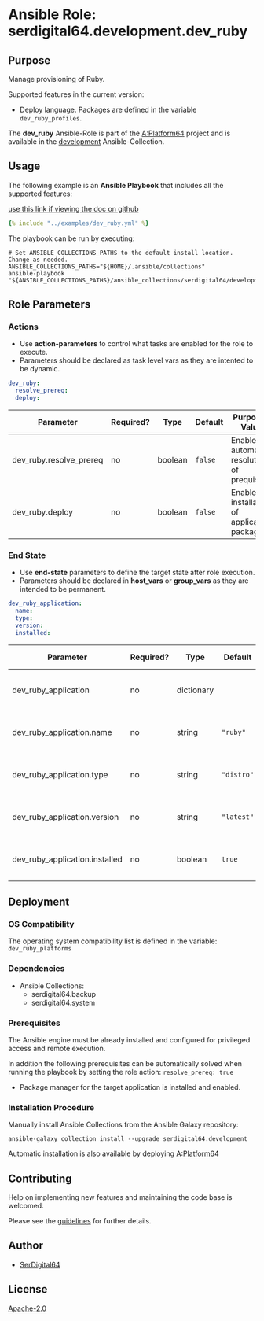 # Ansible Role: serdigital64.development.dev_ruby

## Purpose

Manage provisioning of Ruby.

Supported features in the current version:

- Deploy language. Packages are defined in the variable `dev_ruby_profiles`.

The **dev_ruby** Ansible-Role is part of the [A:Platform64](https://github.com/serdigital64/aplatform64) project and is available in the [development](https://aplatform64.readthedocs.io/en/latest/collections/development) Ansible-Collection.

## Usage

The following example is an **Ansible Playbook** that includes all the supported features:

[use this link if viewing the doc on github](https://github.com/aplatform64/development/blob/main/playbooks/dev_ruby.yml)

```yaml
{% include "../examples/dev_ruby.yml" %}
```

The playbook can be run by executing:

```shell
# Set ANSIBLE_COLLECTIONS_PATHS to the default install location. Change as needed.
ANSIBLE_COLLECTIONS_PATHS="${HOME}/.ansible/collections"
ansible-playbook "${ANSIBLE_COLLECTIONS_PATHS}/ansible_collections/serdigital64/development/playbooks/dev_ruby.yml"
```

## Role Parameters

### Actions

- Use **action-parameters** to control what tasks are enabled for the role to execute.
- Parameters should be declared as task level vars as they are intented to be dynamic.

```yaml
dev_ruby:
  resolve_prereq:
  deploy:
```

| Parameter               | Required? | Type    | Default | Purpose / Value                            |
| ----------------------- | --------- | ------- | ------- | ------------------------------------------ |
| dev_ruby.resolve_prereq | no        | boolean | `false` | Enable automatic resolution of prequisites |
| dev_ruby.deploy         | no        | boolean | `false` | Enable installation of application package |

### End State

- Use **end-state** parameters to define the target state after role execution.
- Parameters should be declared in **host_vars** or **group_vars** as they are intended to be permanent.

```yaml
dev_ruby_application:
  name:
  type:
  version:
  installed:
```

| Parameter                      | Required? | Type       | Default    | Purpose / Value                    |
| ------------------------------ | --------- | ---------- | ---------- | ---------------------------------- |
| dev_ruby_application           | no        | dictionary |            | Set application package end state  |
| dev_ruby_application.name      | no        | string     | `"ruby"`   | Select application package name    |
| dev_ruby_application.type      | no        | string     | `"distro"` | Select application package type    |
| dev_ruby_application.version   | no        | string     | `"latest"` | Select application package version |
| dev_ruby_application.installed | no        | boolean    | `true`     | Set application package end state  |

## Deployment

### OS Compatibility

The operating system compatibility list is defined in the variable: `dev_ruby_platforms`

### Dependencies

- Ansible Collections:
  - serdigital64.backup
  - serdigital64.system

### Prerequisites

The Ansible engine must be already installed and configured for privileged access and remote execution.

In addition the following prerequisites can be automatically solved when running the playbook by setting the role action: `resolve_prereq: true`

- Package manager for the target application is installed and enabled.

### Installation Procedure

Manually install Ansible Collections from the Ansible Galaxy repository:

```shell
ansible-galaxy collection install --upgrade serdigital64.development
```

Automatic installation is also available by deploying [A:Platform64](https://aplatform64.readthedocs.io/en/latest/#deployment)

## Contributing

Help on implementing new features and maintaining the code base is welcomed.

Please see the [guidelines](https://aplatform64.readthedocs.io/en/latest/contributing/CONTRIBUTING) for further details.

## Author

- [SerDigital64](https://serdigital64.github.io/)

## License

[Apache-2.0](https://www.apache.org/licenses/LICENSE-2.0.txt)
